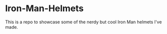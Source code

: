 # Iron-Man-Helmets

This is a repo to showcase some of the nerdy but cool Iron Man helmets I've made. 
